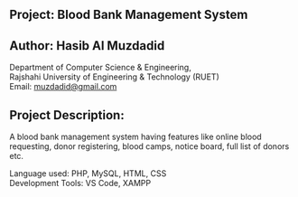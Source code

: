 ## Project: Blood Bank Management System
## Author: Hasib Al Muzdadid
Department of Computer Science & Engineering, </br>
Rajshahi University of Engineering & Technology (RUET) </br>
Email: muzdadid@gmail.com

## Project Description:
A blood bank management system having features like online blood requesting, donor registering, blood camps, notice board, full list of donors etc.

Language used: PHP, MySQL, HTML, CSS <br/>
Development Tools: VS Code, XAMPP
